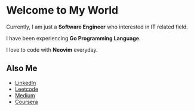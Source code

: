 # Welcome to My World

Currently, I am just a **Software Engineer** who interested in IT related field.

I have been experiencing **Go Programming Language**.

I love to code with **Neovim** everyday.

## Also Me

* [LinkedIn](https://www.linkedin.com/in/nattakit-boonyang)
* [Leetcode](https://leetcode.com/imkk000)
* [Medium](https://medium.com/@imkk000)
* [Coursera](https://www.coursera.org/user/dd6c531a628fd3e53ef42e58458f366d)
